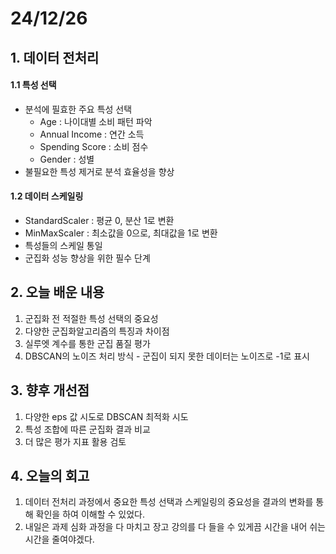 # 24/12/26

## 1. 데이터 전처리
#### 1.1 특성 선택
  - 분석에 필효한 주요 특성 선택
    - Age : 나이대별 소비 패턴 파악
    - Annual Income : 연간 소득
    - Spending Score : 소비 점수
    - Gender : 성별
  - 불필요한 특성 제거로 분석 효율성을 향상

#### 1.2 데이터 스케일링
  - StandardScaler : 평균 0, 분산 1로 변환
  - MinMaxScaler : 최소값을 0으로, 최대값을 1로 변환
  - 특성들의 스케일 통일
  - 군집화 성능 향상을 위한 필수 단계

## 2. 오늘 배운 내용
  1. 군집화 전 적절한 특성 선택의 중요성
  2. 다양한 군집화알고리즘의 특징과 차이점
  3. 실루엣 계수를 통한 군집 품질 평가
  4. DBSCAN의 노이즈 처리 방식
    - 군집이 되지 못한 데이터는 노이즈로 -1로 표시

## 3. 향후 개선점
  1. 다양한 eps 값 시도로 DBSCAN 최적화 시도
  2. 특성 조합에 따른 군집화 결과 비교
  3. 더 많은 평가 지표 활용 검토

## 4. 오늘의 회고
1. 데이터 전처리 과정에서 중요한 특성 선택과 스케일링의 중요성을 결과의 변화를 통해 확인을 하여 이해할 수 있었다.
2. 내일은 과제 심화 과정을 다 마치고 장고 강의를 다 들을 수 있게끔 시간을 내어 쉬는 시간을 줄여야겠다.